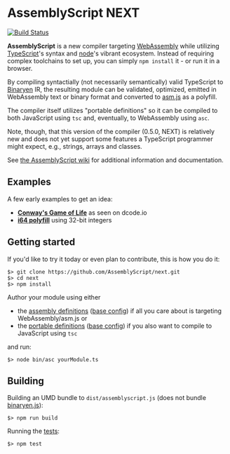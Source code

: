 AssemblyScript NEXT
===================

[![Build Status](https://travis-ci.org/AssemblyScript/next.svg?branch=master)](https://travis-ci.org/AssemblyScript/next)

**AssemblyScript** is a new compiler targeting [WebAssembly](http://webassembly.org) while utilizing [TypeScript](http://www.typescriptlang.org)'s syntax and [node](https://nodejs.org)'s vibrant ecosystem. Instead of requiring complex toolchains to set up, you can simply `npm install` it - or run it in a browser.

By compiling syntactially (not necessarily semantically) valid TypeScript to [Binaryen](https://github.com/WebAssembly/binaryen) IR, the resulting module can be validated, optimized, emitted in WebAssembly text or binary format and converted to [asm.js](http://asmjs.org) as a polyfill.

The compiler itself utilizes "portable definitions" so it can be compiled to both JavaScript using `tsc` and, eventually, to WebAssembly using `asc`.

Note, though, that this version of the compiler (0.5.0, NEXT) is relatively new and does not yet support some features a TypeScript programmer might expect, e.g., strings, arrays and classes.

See [the AssemblyScript wiki](https://github.com/AssemblyScript/assemblyscript/wiki) for additional information and documentation.

Examples
--------

A few early examples to get an idea:

* **[Conway's Game of Life](./examples/game-of-life)** as seen on dcode.io<br />
* **[i64 polyfill](./examples/i64-polyfill)** using 32-bit integers<br />

Getting started
---------------

If you'd like to try it today or even plan to contribute, this is how you do it:

```
$> git clone https://github.com/AssemblyScript/next.git
$> cd next
$> npm install
```

Author your module using either

* the [assembly definitions](./std/assembly.d.ts) ([base config](./std/assembly.json)) if all you care about is targeting WebAssembly/asm.js or
* the [portable definitions](./std/portable.d.ts) ([base config](./std/portable.json)) if you also want to compile to JavaScript using `tsc`

and run:

```
$> node bin/asc yourModule.ts
```

Building
--------

Building an UMD bundle to `dist/assemblyscript.js` (does not bundle [binaryen.js](https://github.com/AssemblyScript/binaryen.js)):

```
$> npm run build
```

Running the [tests](./tests):

```
$> npm test
```
